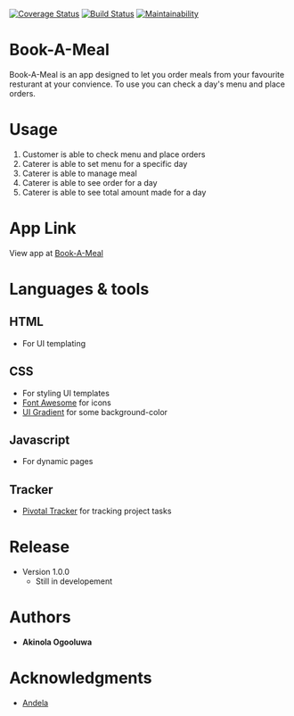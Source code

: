 [![Coverage Status](https://coveralls.io/repos/github/rovilay/Book-A-Meal/badge.svg?branch=%23157150947-chore-codeCoverage)](https://coveralls.io/github/rovilay/Book-A-Meal?branch=%23157150947-chore-codeCoverage)
[![Build Status](https://travis-ci.org/rovilay/Book-A-Meal.svg?branch=develop)](https://travis-ci.org/rovilay/Book-A-Meal)
[![Maintainability](https://api.codeclimate.com/v1/badges/636939475b3c8d1d52c7/maintainability)](https://codeclimate.com/github/rovilay/Book-A-Meal/maintainability)

# Book-A-Meal
Book-A-Meal is an app designed to let you order meals from your favourite resturant at your convience. To use you can check a day's menu and place orders.

# Usage
1. Customer is able to check menu and place orders
2. Caterer is able to set menu for a specific day
3. Caterer is able to manage meal
4. Caterer is able to see order for a day
5. Caterer is able to see total amount made for a day

# App Link
View app at [Book-A-Meal](rovilay.github.io/Book-A-Meal)

# Languages & tools
## HTML
* For UI templating

## CSS
* For styling UI templates
* [Font Awesome](https://fontawesome.com/) for icons
* [UI Gradient](https://uigradients.com/) for some background-color

## Javascript
* For dynamic pages

## Tracker
* [Pivotal Tracker](https://pivotaltracker.com) for tracking project tasks

# Release
* Version 1.0.0
  * Still in developement

# Authors
* **Akinola Ogooluwa**

# Acknowledgments
* [Andela](https://andela.com/)

